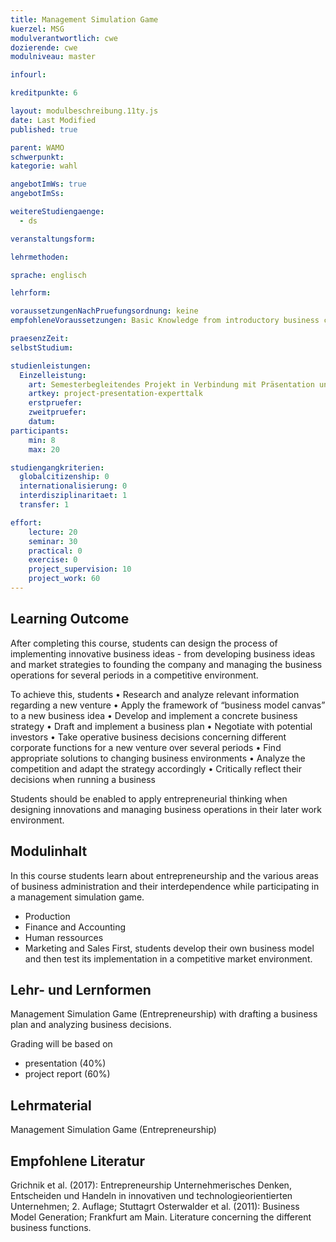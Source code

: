 ```yaml
---
title: Management Simulation Game
kuerzel: MSG
modulverantwortlich: cwe
dozierende: cwe
modulniveau: master

infourl: 

kreditpunkte: 6

layout: modulbeschreibung.11ty.js
date: Last Modified
published: true

parent: WAMO
schwerpunkt:
kategorie: wahl

angebotImWs: true
angebotImSs: 

weitereStudiengaenge: 
  - ds

veranstaltungsform: 

lehrmethoden:

sprache: englisch

lehrform:

voraussetzungenNachPruefungsordnung: keine
empfohleneVoraussetzungen: Basic Knowledge from introductory business courses (Marketing, Finance, Accounting, Production)

praesenzZeit: 
selbstStudium: 

studienleistungen:
  Einzelleistung:
    art: Semesterbegleitendes Projekt in Verbindung mit Präsentation und Fachgespräch
    artkey: project-presentation-experttalk
    erstpruefer: 
    zweitpruefer: 
    datum:
participants: 
    min: 8
    max: 20

studiengangkriterien:
  globalcitizenship: 0
  internationalisierung: 0
  interdisziplinaritaet: 1
  transfer: 1

effort:
    lecture: 20
    seminar: 30
    practical: 0
    exercise: 0
    project_supervision: 10
    project_work: 60
---
```


<!-- https://hops.gm.th-koeln.de/hops/modules/modulelisting/module.php?mkz=1645 -->

## Learning Outcome


After completing this course, students can design the process of implementing innovative business ideas - from developing business ideas and market strategies to founding the company and managing the business operations for several periods in a competitive environment.


To achieve this, students
•	Research and analyze relevant information regarding a new venture
•	Apply the framework of “business model canvas” to a new business idea
•	Develop and implement a concrete business strategy
•	Draft and implement a business plan
•	Negotiate with potential investors
•	Take operative business decisions concerning different corporate functions for a new venture over several periods
•	Find appropriate solutions to changing business environments
•	Analyze the competition and adapt the strategy accordingly
•	Critically reflect their decisions when running a business


Students should be enabled to apply entrepreneurial thinking when designing innovations and managing business operations in their later work environment.  


 
## Modulinhalt


In this course students learn about entrepreneurship and the various areas of business 
administration and their interdependence while participating in a management simulation game.

* Production
* Finance and Accounting
* Human ressources
* Marketing and Sales
First, students develop their own business model and then test its implementation in a competitive market environment.


## Lehr- und Lernformen

Management Simulation Game (Entrepreneurship) with drafting a business plan and 
analyzing business decisions.

Grading will be based on
* presentation (40%)
* project report (60%)




## Lehrmaterial

Management Simulation Game (Entrepreneurship)


## Empfohlene Literatur

Grichnik et al. (2017): Entrepreneurship Unternehmerisches Denken, Entscheiden und Handeln in innovativen und technologieorientierten Unternehmen; 2. Auflage; Stuttagrt
Osterwalder et al. (2011): Business Model Generation; Frankfurt am Main.
Literature concerning the different business functions.